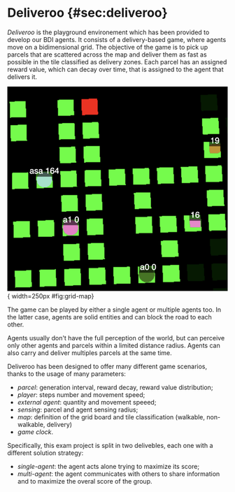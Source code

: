 # Deliveroo {#sec:deliveroo}
*Deliveroo* is the playground environement which has been provided to develop our BDI agents. It consists of a delivery-based game, where agents move on a bidimensional grid. The objective of the game is to pick up parcels that are scattered across the map and deliver them as fast as possible in the tile classified as delivery zones. Each parcel has an assigned reward value, which can decay over time, that is assigned to the agent that delivers it.

![An example of a Deliveroo map.](./images/grid-map.png){ width=250px #fig:grid-map}

The game can be played by either a single agent or multiple agents too. In the latter case, agents are solid entities and can block the road to each other.

Agents usually don't have the full perception of the world, but can perceive only other agents and parcels within a limited distance radius. Agents can also carry and deliver multiples parcels at the same time.

Deliveroo has been designed to offer many different game scenarios, thanks to the usage of many parameters:
- *parcel*: generation interval, reward decay, reward value distribution;
- *player*: steps number and movement speed;
- *external agent*: quantity and movement speeed;
- *sensing*: parcel and agent sensing radius;
- *map*: definition of the grid board and tile classification (walkable, non-walkable, delivery)
- *game clock*.

Specifically, this exam project is split in two delivebles, each one with a different solution strategy:
- *single-agent*: the agent acts alone trying to maximize its score;
- *multi-agent*: the agent communicates with others to share information and to maximize the overal score of the group.
